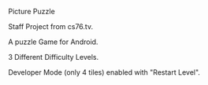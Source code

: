 Picture Puzzle

Staff Project from cs76.tv.

A puzzle Game for Android.

3 Different Difficulty Levels.

Developer Mode (only 4 tiles) enabled with "Restart Level".

